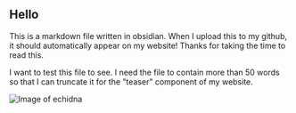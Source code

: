 ## Hello

This is a markdown file written in obsidian. When I upload this to my github, it should automatically appear on my website! Thanks for taking the time to read this.

I want to test this file to see. I need the file to contain more than 50 words so that I can truncate it for the "teaser" component of my website.

![Image of echidna](https://imagedelivery.net/P9L8ltIQd-qvSr7N3Sj8uw/e3864a94-0168-4f22-b4ff-394436fd2100/public)